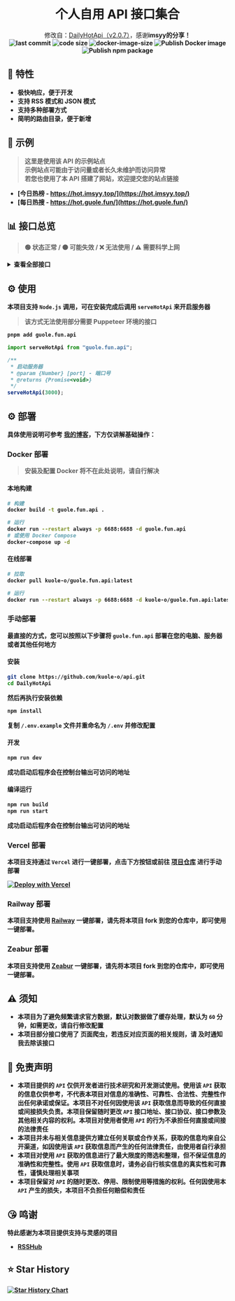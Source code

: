 <div align="center">
<h1>个人自用 API 接口集合</h1>
<span>修改自：</span><a href="https://github.com/imsyy/DailyHotApi">DailyHotApi（v2.0.7）</a><span>，感谢<b>imsyy<b>的分享！</span>
<br />
<img src="https://img.shields.io/github/last-commit/imsyy/DailyHotApi" alt="last commit"/>
 <img src="https://img.shields.io/github/languages/code-size/imsyy/DailyHotApi" alt="code size"/>
 <img src="https://img.shields.io/docker/image-size/imsyy/guole.fun.api" alt="docker-image-size"/>
<img src="https://github.com/imsyy/DailyHotApi/actions/workflows/docker.yml/badge.svg" alt="Publish Docker image"/>
<img src="https://github.com/imsyy/DailyHotApi/actions/workflows/npm.yml/badge.svg" alt="Publish npm package"/>
</div>

## 🚩 特性

- 极快响应，便于开发
- 支持 RSS 模式和 JSON 模式
- 支持多种部署方式
- 简明的路由目录，便于新增

## 👀 示例

> 这里是使用该 API 的示例站点  
> 示例站点可能由于访问量或者长久未维护而访问异常  
> 若您也使用了本 API 搭建了网站，欢迎提交您的站点链接

- [今日热榜 - https://hot.imsyy.top/](https://hot.imsyy.top/)
- [每日热搜 - https://hot.guole.fun/](https://hot.guole.fun/)

## 📊 接口总览

> 🟢 状态正常 / 🟠 可能失效 / ❌ 无法使用 / ⚠️ 需要科学上网

<details>
<summary>查看全部接口</summary>

> 示例站点运行于海外服务器，部分国内站点可能存在访问异常，请以实际情况为准
| **站点**         | **类别**     | **调用名称**      | **状态**                               |
|------------------|--------------|-------------------|----------------------------------------------------------------------------------------------------------------------------------------------------------------------------------------------------------|  
| 哔哩哔哩         | 热门榜       | bilibili           | ![https://api.guole.fun/bilibili](https://img.shields.io/website.svg?label=bilibili&url=https://api.guole.fun/bilibili&cacheSeconds=7200)                                                                 |  
| AcFun            | 排行榜       | acfun             | ![https://api.guole.fun/acfun](https://img.shields.io/website.svg?label=acfun&url=https://api.guole.fun/acfun&cacheSeconds=7200)                                                                         |  
| 微博             | 热搜榜       | weibo             | ![https://api.guole.fun/weibo](https://img.shields.io/website.svg?label=weibo&url=https://api.guole.fun/weibo&cacheSeconds=7200)                                                                         |  
| 知乎             | 热榜         | zhihu             | ![https://api.guole.fun/zhihu](https://img.shields.io/website.svg?label=zhihu&url=https://api.guole.fun/zhihu&cacheSeconds=7200)                                                                         |  
| 知乎日报         | 推荐榜       | zhihu-daily       | ![https://api.guole.fun/zhihu-daily](https://img.shields.io/website.svg?label=zhihu-daily&url=https://api.guole.fun/zhihu-daily&cacheSeconds=7200)                                                       |  
| 百度             | 热搜榜       | baidu             | ![https://api.guole.fun/baidu](https://img.shields.io/website.svg?label=baidu&url=https://api.guole.fun/baidu&cacheSeconds=7200)                                                                         |  
| 抖音             | 热点榜       | douyin            | ![https://api.guole.fun/douyin](https://img.shields.io/website.svg?label=douyin&url=https://api.guole.fun/douyin&cacheSeconds=7200)                                                                       |  
| 快手             | 热点榜       | kuaishou          | ![https://api.guole.fun/kuaishou](https://img.shields.io/website.svg?label=kuaishou&url=https://api.guole.fun/kuaishou&cacheSeconds=7200)                                                               |  
| 豆瓣电影         | 新片榜       | douban-movie      | ![https://api.guole.fun/douban-movie](https://img.shields.io/website.svg?label=douban-movie&url=https://api.guole.fun/douban-movie&cacheSeconds=7200)                                                   |  
| 豆瓣讨论小组     | 讨论精选     | douban-group      | ![https://api.guole.fun/douban-group](https://img.shields.io/website.svg?label=douban-group&url=https://api.guole.fun/douban-group&cacheSeconds=7200)                                                   |  
| 百度贴吧         | 热议榜       | tieba             | ![https://api.guole.fun/tieba](https://img.shields.io/website.svg?label=tieba&url=https://api.guole.fun/tieba&cacheSeconds=7200)                                                                         |  
| 少数派           | 热榜         | sspai             | ![https://api.guole.fun/sspai](https://img.shields.io/website.svg?label=sspai&url=https://api.guole.fun/sspai&cacheSeconds=7200)                                                                         |  
| IT之家           | 热榜         | ithome            | ![https://api.guole.fun/ithome](https://img.shields.io/website.svg?label=ithome&url=https://api.guole.fun/ithome&cacheSeconds=7200)                                                                       |  
| IT之家「喜加一」 | 最新动态     | ithome-xijiayi    | ![https://api.guole.fun/ithome-xijiayi](https://img.shields.io/website.svg?label=ithome-xijiayi&url=https://api.guole.fun/ithome-xijiayi&cacheSeconds=7200)                                           |  
| 简书             | 热门推荐     | jianshu           | ![https://api.guole.fun/jianshu](https://img.shields.io/website.svg?label=jianshu&url=https://api.guole.fun/jianshu&cacheSeconds=7200)                                                                 |  
| 果壳             | 热门文章     | guokr             | ![https://api.guole.fun/guokr](https://img.shields.io/website.svg?label=guokr&url=https://api.guole.fun/guokr&cacheSeconds=7200)                                                                         |  
| 澎湃新闻         | 热榜         | thepaper          | ![https://api.guole.fun/thepaper](https://img.shields.io/website.svg?label=thepaper&url=https://api.guole.fun/thepaper&cacheSeconds=7200)                                                               |  
| 今日头条         | 热榜         | toutiao           | ![https://api.guole.fun/toutiao](https://img.shields.io/website.svg?label=toutiao&url=https://api.guole.fun/toutiao&cacheSeconds=7200)                                                                   |  
| 36 氪            | 热榜         | 36kr              | ![https://api.guole.fun/36kr](https://img.shields.io/website.svg?label=36kr&url=https://api.guole.fun/36kr&cacheSeconds=7200)                                                                             |  
| 51CTO            | 推荐榜       | 51cto             | ![https://api.guole.fun/51cto](https://img.shields.io/website.svg?label=51cto&url=https://api.guole.fun/51cto&cacheSeconds=7200)                                                                         |  
| CSDN             | 排行榜       | csdn              | ![https://api.guole.fun/csdn](https://img.shields.io/website.svg?label=csdn&url=https://api.guole.fun/csdn&cacheSeconds=7200)                                                                             |  
| NodeSeek         | 最新动态     | nodeseek          | ![https://api.guole.fun/nodeseek](https://img.shields.io/website.svg?label=nodeseek&url=https://api.guole.fun/nodeseek&cacheSeconds=7200)                                                               |  
| 稀土掘金         | 热榜         | juejin            | ![https://api.guole.fun/juejin](https://img.shields.io/website.svg?label=juejin&url=https://api.guole.fun/juejin&cacheSeconds=7200)                                                                     |  
| 腾讯新闻         | 热点榜       | qq-news           | ![https://api.guole.fun/qq-news](https://img.shields.io/website.svg?label=qq-news&url=https://api.guole.fun/qq-news&cacheSeconds=7200)                                                                   |  
| 新浪网           | 热榜         | sina              | ![https://api.guole.fun/sina](https://img.shields.io/website.svg?label=sina&url=https://api.guole.fun/sina&cacheSeconds=7200)                                                                             |  
| 新浪新闻         | 热点榜       | sina-news         | ![https://api.guole.fun/sina-news](https://img.shields.io/website.svg?label=sina-news&url=https://api.guole.fun/sina-news&cacheSeconds=7200)                                                             |  
| 网易新闻         | 热点榜       | netease-news      | ![https://api.guole.fun/netease-news](https://img.shields.io/website.svg?label=netease-news&url=https://api.guole.fun/netease-news&cacheSeconds=7200)                                                   |  
| 吾爱破解         | 榜单         | 52pojie           | ![https://api.guole.fun/52pojie](https://img.shields.io/website.svg?label=52pojie&url=https://api.guole.fun/52pojie&cacheSeconds=7200)                                                                   |  
| 全球主机交流     | 榜单         | hostloc           | ![https://api.guole.fun/hostloc](https://img.shields.io/website.svg?label=hostloc&url=https://api.guole.fun/hostloc&cacheSeconds=7200)                                                                   |  
| 虎嗅             | 24小时       | huxiu             | ![https://api.guole.fun/huxiu](https://img.shields.io/website.svg?label=huxiu&url=https://api.guole.fun/huxiu&cacheSeconds=7200)                                                                         |  
| 酷安             | 热榜         | coolapk           | ![https://api.guole.fun/coolapk](https://img.shields.io/website.svg?label=coolapk&url=https://api.guole.fun/coolapk&cacheSeconds=7200)                                                                   |  
| 虎扑             | 步行街热帖   | hupu              | ![https://api.guole.fun/hupu](https://img.shields.io/website.svg?label=hupu&url=https://api.guole.fun/hupu&cacheSeconds=7200)                                                                             |  
| 爱范儿           | 快讯         | ifanr            | ![https://api.guole.fun/ifanr](https://img.shields.io/website.svg?label=ifanr&url=https://api.guole.fun/ifanr&cacheSeconds=7200)                                                                           |  
| 英雄联盟         | 更新公告     | lol               | ![https://api.guole.fun/lol](https://img.shields.io/website.svg?label=lol&url=https://api.guole.fun/lol&cacheSeconds=7200)                                                                                 |  
| 米游社           | 最新消息     | miyoushe          | ![https://api.guole.fun/miyoushe](https://img.shields.io/website.svg?label=miyoushe&url=https://api.guole.fun/miyoushe&cacheSeconds=7200)                                                               |  
| 原神             | 最新消息     | genshin           | ![https://api.guole.fun/genshin](https://img.shields.io/website.svg?label=genshin&url=https://api.guole.fun/genshin&cacheSeconds=7200)                                                                     |  
| 崩坏3           | 最新动态     | honkai            | ![https://api.guole.fun/honkai](https://img.shields.io/website.svg?label=honkai&url=https://api.guole.fun/honkai&cacheSeconds=7200)                                                                       |  
| 崩坏：星穹铁道   | 最新动态     | starrail          | ![https://api.guole.fun/starrail](https://img.shields.io/website.svg?label=starrail&url=https://api.guole.fun/starrail&cacheSeconds=7200)                                                                 |  
| 微信读书         | 飙升榜       | weread            | ![https://api.guole.fun/weread](https://img.shields.io/website.svg?label=weread&url=https://api.guole.fun/weread&cacheSeconds=7200)                                                                       |  
| NGA              | 热帖         | ngabbs            | ![https://api.guole.fun/ngabbs](https://img.shields.io/website.svg?label=ngabbs&url=https://api.guole.fun/ngabbs&cacheSeconds=7200)                                                                       |  
| V2EX             | 主题榜       | v2ex              | ![https://api.guole.fun/v2ex](https://img.shields.io/website.svg?label=v2ex&url=https://api.guole.fun/v2ex&cacheSeconds=7200)                                                                               |  
| HelloGitHub      | Trending      | hellogithub       | ![https://api.guole.fun/hellogithub](https://img.shields.io/website.svg?label=hellogithub&url=https://api.guole.fun/hellogithub&cacheSeconds=7200)                                                       |  
| 中央气象台       | 全国气象预警 | weatheralarm      | ![https://api.guole.fun/weatheralarm](https://img.shields.io/website.svg?label=weatheralarm&url=https://api.guole.fun/weatheralarm&cacheSeconds=7200)                                                     |  
| 中国地震台       | 地震速报     | earthquake        | ![https://api.guole.fun/earthquake](https://img.shields.io/website.svg?label=earthquake&url=https://api.guole.fun/earthquake&cacheSeconds=7200)                                                           |  
| 历史上的今天     | 月-日        | history           | ![https://api.guole.fun/history](https://img.shields.io/website.svg?label=history&url=https://api.guole.fun/history&cacheSeconds=7200)                                                                     |  
| Github 提交日历  | 用户名       | github-calendar    | ![https://api.guole.fun/GithubCalendar](https://img.shields.io/website.svg?label=GithubCalendar&url=https://api.guole.fun/GithubCalendar&cacheSeconds=7200)                                               |  
| 哔哔闪念         | 最近哔哔     | bbtalk            | ![https://api.guole.fun/bbtalk](https://img.shields.io/website.svg?label=bbtalk&url=https://api.guole.fun/bbtalk&cacheSeconds=7200)                                                                       |  
| 必应             | 每日一图     | bing              | ![https://api.guole.fun/bing](https://img.shields.io/website.svg?label=bing&url=https://api.guole.fun/bing&cacheSeconds=7200)                                                                             |  
| 高德天气             | 高德天气信息     | gaode-weather              | ![https://api.guole.fun/gaode-weather](https://img.shields.io/website.svg?label=gaode-weather&url=https://api.guole.fun/gaode-weather&cacheSeconds=7200)                                                                             |  
| IP             | 利用 vercel 返回 IP 信息     | ip              | ![https://api.guole.fun/ip](https://img.shields.io/website.svg?label=ip&url=https://api.guole.fun/ip&cacheSeconds=7200)                                                                             |  
| umami             | 查询 umami 网站统计数据     | umami              | ![https://api.guole.fun/umami](https://img.shields.io/website.svg?label=umami&url=https://api.guole.fun/umami&cacheSeconds=7200)                                                                             |  
</details>

## ⚙️ 使用

本项目支持 `Node.js` 调用，可在安装完成后调用 `serveHotApi` 来开启服务器

> 该方式无法使用部分需要 Puppeteer 环境的接口

```bash
pnpm add guole.fun.api
```

```js
import serveHotApi from "guole.fun.api";

/**
 * 启动服务器
 * @param {Number} [port] - 端口号
 * @returns {Promise<void>}
 */
serveHotApi(3000);
```

## ⚙️ 部署

具体使用说明可参考 [我的博客](https://blog.imsyy.top/posts/2024/0408)，下方仅讲解基础操作：

### Docker 部署

> 安装及配置 Docker 将不在此处说明，请自行解决

#### 本地构建

```bash
# 构建
docker build -t guole.fun.api .

# 运行
docker run --restart always -p 6688:6688 -d guole.fun.api
# 或使用 Docker Compose
docker-compose up -d
```

#### 在线部署

```bash
# 拉取
docker pull kuole-o/guole.fun.api:latest

# 运行
docker run --restart always -p 6688:6688 -d kuole-o/guole.fun.api:latest
```

### 手动部署

最直接的方式，您可以按照以下步骤将 `guole.fun.api` 部署在您的电脑、服务器或者其他任何地方

#### 安装

```bash
git clone https://github.com/kuole-o/api.git
cd DailyHotApi
```

然后再执行安装依赖

```bash
npm install
```

复制 `/.env.example` 文件并重命名为 `/.env` 并修改配置

#### 开发

```bash
npm run dev
```

成功启动后程序会在控制台输出可访问的地址

#### 编译运行

```bash
npm run build
npm run start
```

成功启动后程序会在控制台输出可访问的地址

### Vercel 部署

本项目支持通过 `Vercel` 进行一键部署，点击下方按钮或前往 [项目仓库](https://github.com/imsyy/DailyHotApi-Vercel) 进行手动部署

[![Deploy with Vercel](https://vercel.com/button)](https://vercel.com/new/imsyys-projects/clone?repository-url=https%3A%2F%2Fgithub.com%2Fimsyy%2FDailyHotApi-Vercel)

### Railway 部署

本项目支持使用 [Railway](https://railway.app/) 一键部署，请先将本项目 fork 到您的仓库中，即可使用一键部署。

### Zeabur 部署

本项目支持使用 [Zeabur](https://zeabur.com/) 一键部署，请先将本项目 fork 到您的仓库中，即可使用一键部署。

## ⚠️ 须知

- 本项目为了避免频繁请求官方数据，默认对数据做了缓存处理，默认为 `60` 分钟，如需更改，请自行修改配置
- 本项目部分接口使用了 **页面爬虫**，若违反对应页面的相关规则，请 **及时通知我去除该接口**

## 📢 免责声明

- 本项目提供的 `API` 仅供开发者进行技术研究和开发测试使用。使用该 `API` 获取的信息仅供参考，不代表本项目对信息的准确性、可靠性、合法性、完整性作出任何承诺或保证。本项目不对任何因使用该 `API` 获取信息而导致的任何直接或间接损失负责。本项目保留随时更改 `API` 接口地址、接口协议、接口参数及其他相关内容的权利。本项目对使用者使用 `API` 的行为不承担任何直接或间接的法律责任
- 本项目并未与相关信息提供方建立任何关联或合作关系，获取的信息均来自公开渠道，如因使用该 `API` 获取信息而产生的任何法律责任，由使用者自行承担
- 本项目对使用 `API` 获取的信息进行了最大限度的筛选和整理，但不保证信息的准确性和完整性。使用 `API` 获取信息时，请务必自行核实信息的真实性和可靠性，谨慎处理相关事项
- 本项目保留对 `API` 的随时更改、停用、限制使用等措施的权利。任何因使用本 `API` 产生的损失，本项目不负担任何赔偿和责任

## 😘 鸣谢

特此感谢为本项目提供支持与灵感的项目

- [RSSHub](https://github.com/DIYgod/RSSHub)

## ⭐ Star History

[![Star History Chart](https://api.star-history.com/svg?repos=imsyy/DailyHotApi&type=Date)](https://star-history.com/#imsyy/DailyHotApi&Date)